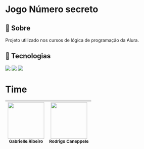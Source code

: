 <h1>Jogo Número secreto</h1>

<h2>🔖 Sobre</h2>
<p>Projeto utilizado nos cursos de lógica de programação da Alura.</p>

## 🚀 Tecnologias
<div>
    <img src='https://img.shields.io/badge/HTML-239120?style-for-the-badge&logo=html5&logoColor=white'>
    <img src='https://img.shields.io/badge/CSS-239120?style-for-the-badge&logo=css3&logoColor=white'>
    <img src='https://img.shields.io/badge/JavaScript-F7DF1E?style-for-the-badge&logo=javascript&logoColor=black'>
</div>

# Time

| [<img loading="lazy" src="https://avatars.githubusercontent.com/u/33001620?v=4" width=115><br><sub>Gabrielle Ribeiro</sub>](https://github.com/gabrielle-ribeiro) |  [<img loading="lazy" src="https://avatars.githubusercontent.com/u/522931?v=4" width=115><br><sub>Rodrigo Caneppele</sub>](https://github.com/rcaneppele) |
| :---: | :---: |